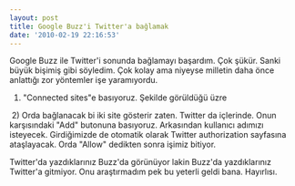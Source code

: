 ```yaml
---
layout: post
title: Google Buzz'i Twitter'a bağlamak
date: '2010-02-19 22:16:53'
---
```


Google Buzz ile Twitter'i sonunda bağlamayı başardım. Çok şükür. Sanki büyük bişimiş gibi söyledim. Çok kolay ama niyeyse milletin daha önce anlattığı zor yöntemler işe yaramıyordu.

1) "Connected sites"e basıyoruz. Şekilde görüldüğü üzre<a href="http://www.hakanu.net/wp-content/uploads/2010/02/1.bmp"></a>

<a href="http://www.hakanu.net/wp-content/uploads/2010/02/1.bmp"></a><a href="http://www.hakanu.net/wp-content/uploads/2010/02/11.bmp"><img class="aligncenter size-full wp-image-932" title="1" src="http://www.hakanu.net/wp-content/uploads/2010/02/11.bmp" alt="" /></a>
2) Orda bağlanacak bi iki site gösterir zaten. Twitter da içlerinde. Onun karşısındaki "Add" butonuna basıyoruz. Arkasından kullanıcı adımızı isteyecek. Girdiğimizde de otomatik olarak Twitter authorization sayfasına ataşlayacak. Orda "Allow" dedikten sonra işimiz bitiyor.

<a href="http://www.hakanu.net/wp-content/uploads/2010/02/2.bmp"><img class="aligncenter size-full wp-image-933" title="2" src="http://www.hakanu.net/wp-content/uploads/2010/02/2.bmp" alt="" /></a>Twitter'da yazdıklarınız Buzz'da görünüyor lakin Buzz'da yazdıklarınız Twitter'a gitmiyor. Onu araştırmadım pek bu yeterli geldi bana. Hayırlısı.